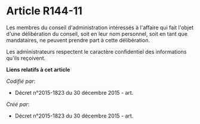 # Article R144-11

Les membres du conseil d'administration intéressés à l'affaire qui fait l'objet d'une délibération du conseil, soit en leur
nom personnel, soit en tant que mandataires, ne peuvent prendre part à cette délibération.

Les administrateurs respectent le caractère confidentiel des informations qu'ils reçoivent.

**Liens relatifs à cet article**

_Codifié par_:

  - Décret n°2015-1823 du 30 décembre 2015 - art.

_Créé par_:

  - Décret n°2015-1823 du 30 décembre 2015 - art.
